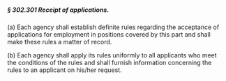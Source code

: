##### § 302.301 Receipt of applications. #####

(a) Each agency shall establish definite rules regarding the acceptance of applications for employment in positions covered by this part and shall make these rules a matter of record.

(b) Each agency shall apply its rules uniformly to all applicants who meet the conditions of the rules and shall furnish information concerning the rules to an applicant on his/her request.